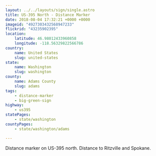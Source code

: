 ```yaml
---
layout: ../../layouts/sign/single.astro
title: US-395 North - Distance Marker
date: 2018-08-04 17:32:21 +0000 +0000
imageid: "4927303432568947233"
flickrid: "43235902395"
location:
    latitude: 46.98012433960858
    longitude: -118.56329822566786
country:
    name: United States
    slug: united-states
state:
    name: Washington
    slug: washington
county:
    name: Adams County
    slug: adams
tags:
    - distance-marker
    - big-green-sign
highway:
    - us395
statePages:
    - state/washington
countyPages:
    - state/washington/adams

---
```

Distance marker on US-395 north.  Distance to Ritzville and Spokane.